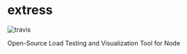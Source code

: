 # extress
![travis](https://travis-ci.com/Snape-City/extress.svg?branch=master)

Open-Source Load Testing and Visualization Tool for Node
